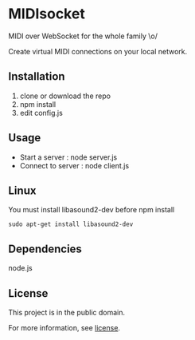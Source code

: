 # MIDIsocket

MIDI over WebSocket for the whole family \o/

Create virtual MIDI connections on your local network.

## Installation

 1. clone or download the repo
 2. npm install
 3. edit config.js

## Usage

 * Start a server : node server.js
 * Connect to server : node client.js

## Linux

You must install libasound2-dev before npm install

`sudo apt-get install libasound2-dev`

## Dependencies

node.js

## License

This project is in the public domain.

For more information, see [license](LICENSE).
